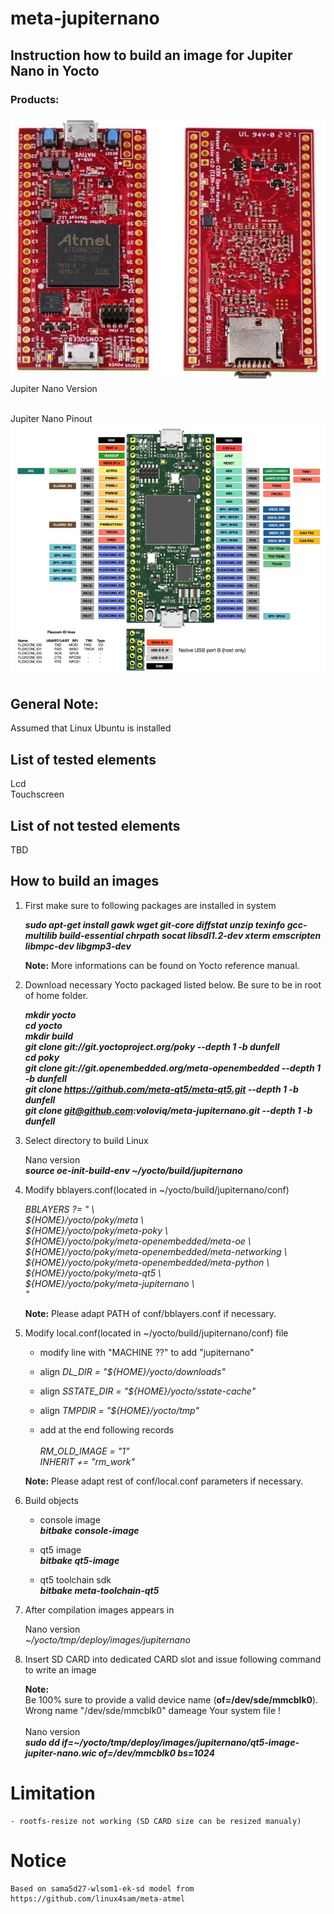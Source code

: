 # meta-jupiternano

## Instruction how to build an image for Jupiter Nano in Yocto

### Products:

![3d_view](jupiter-nano.png) <br>
Jupiter Nano Version <br>
<br>

Jupiter Nano Pinout <br>
![Pinout](jupiter-nano-pinout.png) <br>


## General Note:
Assumed that Linux Ubuntu is installed

## List of tested elements

Lcd <br>
Touchscreen <br>

## List of not tested elements

TBD <br>

## How to build an images

1. First make sure to following packages are installed in system

    ***sudo apt-get install gawk wget git-core diffstat unzip texinfo gcc-multilib build-essential chrpath socat libsdl1.2-dev xterm emscripten libmpc-dev libgmp3-dev***

    **Note:**
    More informations can be found on Yocto reference manual.

2. Download necessary Yocto packaged listed below. Be sure to be in root of home folder.

	***mkdir yocto***<br>
	***cd yocto*** <br>
	***mkdir build*** <br>
	***git clone git://git.yoctoproject.org/poky --depth 1 -b dunfell*** <br>
        ***cd poky*** <br>
	***git clone git://git.openembedded.org/meta-openembedded --depth 1 -b dunfell*** <br>
	***git clone https://github.com/meta-qt5/meta-qt5.git --depth 1 -b dunfell*** <br>
	***git clone git@github.com:voloviq/meta-jupiternano.git --depth 1 -b dunfell*** <br>

3. Select directory to build Linux

    Nano version <br>
	***source oe-init-build-env ~/yocto/build/jupiternano*** <br>

4. Modify bblayers.conf(located in ~/yocto/build/jupiternano/conf)

    *BBLAYERS ?= " \\\
      ${HOME}/yocto/poky/meta \\\
      ${HOME}/yocto/poky/meta-poky \\\
      ${HOME}/yocto/poky/meta-openembedded/meta-oe \\\
      ${HOME}/yocto/poky/meta-openembedded/meta-networking \\\
      ${HOME}/yocto/poky/meta-openembedded/meta-python \\\
      ${HOME}/yocto/poky/meta-qt5 \\\
      ${HOME}/yocto/poky/meta-jupiternano \\\
      "*<br>

    **Note:** Please adapt PATH of conf/bblayers.conf if necessary. <br>

5. Modify local.conf(located in ~/yocto/build/jupiternano/conf) file

    - modify line with "MACHINE ??" to add "jupiternano"

    - align *DL_DIR = "${HOME}/yocto/downloads"* <br>

    - align *SSTATE_DIR = "${HOME}/yocto/sstate-cache"* <br>
    
    - align *TMPDIR = "${HOME}/yocto/tmp"* <br>
    
    - add at the end following records <br> <br>
    	*RM_OLD_IMAGE = "1"* <br>
	*INHERIT += "rm_work"* <br>

    **Note:** Please adapt rest of conf/local.conf parameters if necessary. <br>

6. Build objects

    - console image <br>
      ***bitbake console-image*** <br>

    - qt5 image <br>
      ***bitbake qt5-image*** <br>

    - qt5 toolchain sdk <br>
      ***bitbake meta-toolchain-qt5*** <br>

7. After compilation images appears in

    Nano version <br>
	*~/yocto/tmp/deploy/images/jupiternano* <br>

8. Insert SD CARD into dedicated CARD slot and issue following command to write an image

    **Note:** <br>
    Be 100% sure to provide a valid device name (**of=/dev/sde/mmcblk0**). Wrong name "/dev/sde/mmcblk0" dameage Your system file ! <br> <br>
        Nano version <br>
    	***sudo dd if=~/yocto/tmp/deploy/images/jupiternano/qt5-image-jupiter-nano.wic of=/dev/mmcblk0 bs=1024*** <br>

# Limitation

	- rootfs-resize not working (SD CARD size can be resized manualy)
	
# Notice
    Based on sama5d27-wlsom1-ek-sd model from
    https://github.com/linux4sam/meta-atmel

